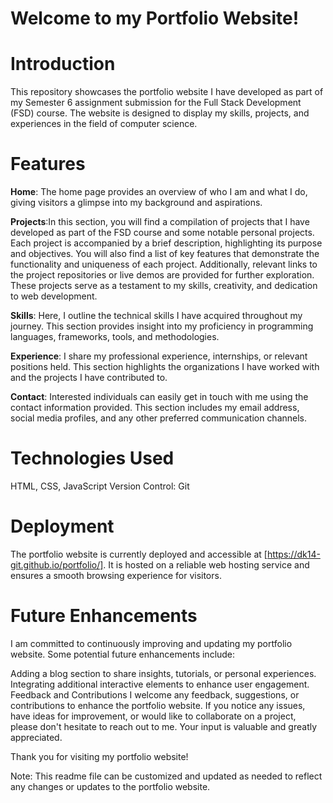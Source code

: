 # Welcome to my Portfolio Website!

# Introduction
This repository showcases the portfolio website I have developed as part of my Semester 6 assignment submission for the Full Stack Development (FSD) course. The website is designed to display my skills, projects, and experiences in the field of computer science.

# Features
**Home**: The home page provides an overview of who I am and what I do, giving visitors a glimpse into my background and aspirations.

**Projects**:In this section, you will find a compilation of projects that I have developed as part of the FSD course and some notable personal projects. Each project is accompanied by a brief description, highlighting its purpose and objectives. You will also find a list of key features that demonstrate the functionality and uniqueness of each project. Additionally, relevant links to the project repositories or live demos are provided for further exploration. These projects serve as a testament to my skills, creativity, and dedication to web development.

**Skills**: Here, I outline the technical skills I have acquired throughout my journey. This section provides insight into my proficiency in programming languages, frameworks, tools, and methodologies.

**Experience**: I share my professional experience, internships, or relevant positions held. This section highlights the organizations I have worked with and the projects I have contributed to.

**Contact**: Interested individuals can easily get in touch with me using the contact information provided. This section includes my email address, social media profiles, and any other preferred communication channels.

# Technologies Used 
HTML, CSS, JavaScript
Version Control: Git

# Deployment
The portfolio website is currently deployed and accessible at [https://dk14-git.github.io/portfolio/]. It is hosted on a reliable web hosting service and ensures a smooth browsing experience for visitors.

# Future Enhancements
I am committed to continuously improving and updating my portfolio website. Some potential future enhancements include:

Adding a blog section to share insights, tutorials, or personal experiences.
Integrating additional interactive elements to enhance user engagement.
Feedback and Contributions
I welcome any feedback, suggestions, or contributions to enhance the portfolio website. If you notice any issues, have ideas for improvement, or would like to collaborate on a project, please don't hesitate to reach out to me. Your input is valuable and greatly appreciated.

Thank you for visiting my portfolio website!

Note: This readme file can be customized and updated as needed to reflect any changes or updates to the portfolio website.
